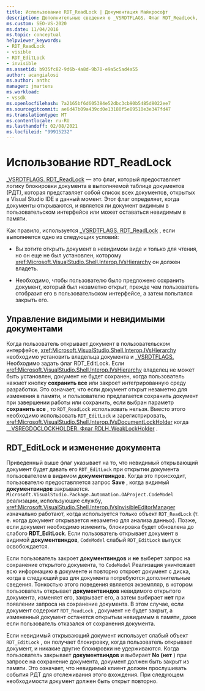 ```yaml
---
title: Использование RDT_ReadLock | Документация Майкрософт
description: Дополнительные сведения о _VSRDTFLAGS. Флаг RDT_ReadLock, который обеспечивает логику блокировки документа в выполняемой таблице документов.
ms.custom: SEO-VS-2020
ms.date: 11/04/2016
ms.topic: conceptual
helpviewer_keywords:
- RDT_ReadLock
- visible
- RDT_EditLock
- invisible
ms.assetid: b935fc82-9d6b-4a8d-9b70-e9a5c5ad4a55
author: acangialosi
ms.author: anthc
manager: jmartens
ms.workload:
- vssdk
ms.openlocfilehash: 7a2165bf6d605384e52dbc3cb90b5485d8022ee7
ms.sourcegitcommit: ae6d47b09a439cd0e13180f5e89510e3e347fd47
ms.translationtype: MT
ms.contentlocale: ru-RU
ms.lasthandoff: 02/08/2021
ms.locfileid: "99915232"
---
```

# <a name="rdt_readlock-usage"></a>Использование RDT_ReadLock

[_VSRDTFLAGS. RDT_ReadLock](<xref:Microsoft.VisualStudio.Shell.Interop._VSRDTFLAGS.RDT_ReadLock>) — это флаг, который предоставляет логику блокировки документа в выполняемой таблице документов (РДТ), которая представляет собой список всех документов, открытых в Visual Studio IDE в данный момент. Этот флаг определяет, когда документы открываются, и является ли документ видимым в пользовательском интерфейсе или может оставаться невидимым в памяти.

Как правило, используется [_VSRDTFLAGS. RDT_ReadLock](<xref:Microsoft.VisualStudio.Shell.Interop._VSRDTFLAGS.RDT_ReadLock>) , если выполняется одно из следующих условий:

- Вы хотите открыть документ в невидимом виде и только для чтения, но он еще не был установлен, которому <xref:Microsoft.VisualStudio.Shell.Interop.IVsHierarchy> он должен владеть.

- Необходимо, чтобы пользователю было предложено сохранить документ, который был незаметно открыт, прежде чем пользователь отобразит его в пользовательском интерфейсе, а затем попытался закрыть его.

## <a name="how-to-manage-visible-and-invisible-documents"></a>Управление видимыми и невидимыми документами

Когда пользователь открывает документ в пользовательском интерфейсе, <xref:Microsoft.VisualStudio.Shell.Interop.IVsHierarchy> необходимо установить владельца документа и [_VSRDTFLAGS. ](<xref:Microsoft.VisualStudio.Shell.Interop._VSRDTFLAGS.RDT_EditLock>) Необходимо задать флаг RDT_EditLock. Если <xref:Microsoft.VisualStudio.Shell.Interop.IVsHierarchy> владелец не может быть установлен, документ не будет сохранен, когда пользователь нажмет кнопку **сохранить все** или закроет интегрированную среду разработки. Это означает, что если документ открыт незаметно для изменения в памяти, и пользователю предлагается сохранить документ при завершении работы или сохранить, если выбран параметр **сохранить все** , то `RDT_ReadLock` использовать нельзя. Вместо этого необходимо использовать `RDT_EditLock` и зарегистрировать, <xref:Microsoft.VisualStudio.Shell.Interop.IVsDocumentLockHolder> когда [__VSREGDOCLOCKHOLDER. Флаг RDLH_WeakLockHolder](<xref:Microsoft.VisualStudio.Shell.Interop.__VSREGDOCLOCKHOLDER.RDLH_WeakLockHolder>) .

## <a name="rdt_editlock-and-document-modification"></a>RDT_EditLock и изменение документа

Приведенный выше флаг указывает на то, что невидимый открывающий документ будет давать его `RDT_EditLock` при открытии документа пользователем в видимом **документвиндов**. Когда это происходит, пользователю предоставляется запрос **Save** , когда видимый **документвиндов** закрывается. `Microsoft.VisualStudio.Package.Automation.OAProject.CodeModel` реализации, использующие службу, <xref:Microsoft.VisualStudio.Shell.Interop.IVsInvisibleEditorManager> изначально работают, когда используется только объект `RDT_ReadLock` (т. е. когда документ открывается незаметно для анализа данных). Позже, если документ необходимо изменить, блокировка будет обновлена до слабого **RDT_EditLock**. Если пользователь открывает документ в видимой **документвиндов**, `CodeModel` слабый `RDT_EditLock` выпуск освобождается.

Если пользователь закроет **документвиндов** и **не** выберет запрос на сохранение открытого документа, то `CodeModel` Реализация уничтожает всю информацию в документе и повторно откроет документ с диска, когда в следующий раз для документа потребуются дополнительные сведения. Тонкостью этого поведения является экземпляр, в котором пользователь открывает **документвиндов** невидимого открытого документа, изменяет его, закрывает его, а затем выбирает **нет** при появлении запроса на сохранение документа. В этом случае, если документ содержит `RDT_ReadLock` , документ не будет закрыт, а измененный документ останется открытым невидимым в памяти, даже если пользователь отказался от сохранения документа.

Если невидимый открывающий документ использует слабый объект `RDT_EditLock` , он получает блокировку, когда пользователь открывает документ, и никакие другие блокировки не удерживаются. Когда пользователь закрывает **документвиндов** и выбирает **No (нет** ) при запросе на сохранение документа, документ должен быть закрыт из памяти. Это означает, что невидимый клиент должен прослушивать события РДТ для отслеживания этого вхождения. При следующем необходимости документ должен быть открыт повторно.
